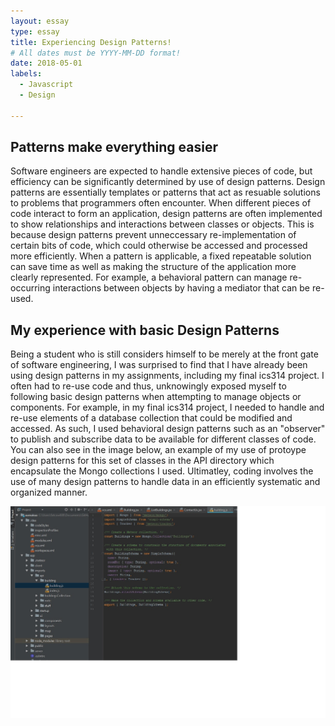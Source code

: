 ```yaml
---
layout: essay
type: essay
title: Experiencing Design Patterns! 
# All dates must be YYYY-MM-DD format!
date: 2018-05-01
labels:
  - Javascript
  - Design
  
---
```


## Patterns make everything easier
Software engineers are expected to handle extensive pieces of code, but efficiency can be significantly determined by use of design patterns. Design patterns are essentially templates or patterns that act as resuable solutions to problems that programmers often encounter. When different pieces of code interact to form an application, design patterns are often implemented to show relationships and interactions between classes or objects. This is because design patterns prevent unneccessary re-implementation of certain bits of code, which could otherwise be accessed and processed more efficiently. When a pattern is applicable, a fixed repeatable solution can save time as well as making the structure of the application more clearly represented. For example, a behavioral pattern can manage re-occurring interactions between objects by having a mediator that can be re-used. 

## My experience with basic Design Patterns
Being a student who is still considers himself to be merely at the front gate of software engineering, I was surprised to find that I have already been using design patterns in my assignments, including my final ics314 project. I often had to re-use code and thus, unknowingly exposed myself to following basic design patterns when attempting to manage objects or components. For example, in my final ics314 project, I needed to handle and re-use elements of a database collection that could be modified and accessed. As such, I used behavioral design patterns such as an "observer" to publish and subscribe data to be available for different classes of code. You can also see in the image below, an example of my use of protoype design patterns for this set of classes in the API directory which encapsulate the Mongo collections I used. Ultimatley, coding involves the use of many design patterns to handle data in an efficiently systematic and organized manner.


<img class="ui medium left floated image" src="../images/DesignPatterns1.jpg">

